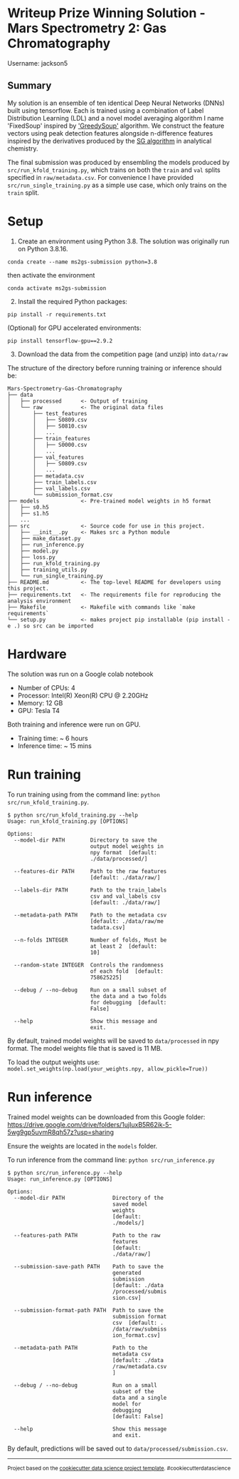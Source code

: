 # Writeup Prize Winning Solution - Mars Spectrometry 2: Gas Chromatography

Username: jackson5

## Summary

My solution is an ensemble of ten identical Deep Neural Networks (DNNs) built using tensorflow. 
Each is trained using a combination of Label Distribution Learning (LDL) 
and a novel model averaging algorithm I name 'FixedSoup' inspired by ['GreedySoup'](https://arxiv.org/pdf/2203.05482.pdf) algorithm.
We construct the feature vectors using peak detection features alongside n-difference
features inspired by the derivatives produced by the [SG algorithm](https://pubs.acs.org/doi/10.1021/ac60214a047) in analytical chemistry. 

The final submission was produced by ensembling the models produced by `src/run_kfold_training.py`, which trains on both the `train` and `val` splits specified in `raw/metadata.csv`.
For convenience I have provided `src/run_single_training.py` as a simple use case, which only trains on the `train` split.

# Setup

1. Create an environment using Python 3.8. The solution was originally run on Python 3.8.16. 
```
conda create --name ms2gs-submission python=3.8
```

then activate the environment
```
conda activate ms2gs-submission
```

2. Install the required Python packages:
```
pip install -r requirements.txt
```

(Optional) for GPU accelerated environments:

```
pip install tensorflow-gpu==2.9.2
```

3. Download the data from the competition page (and unzip) into `data/raw`

The structure of the directory before running training or inference should be:
```
Mars-Spectrometry-Gas-Chromatography
├── data
│   ├── processed      <- Output of training
│   └── raw            <- The original data files
│       ├── test_features
│       │   ├── S0809.csv
│       │   ├── S0810.csv
│       │   ...
│       ├── train_features
│       │   ├── S0000.csv
│       │   ...
│       ├── val_features
│       │   ├── S0809.csv
│       │   ...
│       ├── metadata.csv
│       ├── train_labels.csv
│       ├── val_labels.csv
│       └── submission_format.csv
├── models             <- Pre-trained model weights in h5 format
│   ├── s0.h5
│   ├── s1.h5
│   ...
├── src                <- Source code for use in this project.
│   ├── __init__.py    <- Makes src a Python module
│   ├── make_dataset.py
│   ├── run_inference.py
│   ├── model.py
│   ├── loss.py
│   ├── run_kfold_training.py
│   ├── training_utils.py
│   └── run_single_training.py
├── README.md          <- The top-level README for developers using this project.
├── requirements.txt   <- The requirements file for reproducing the analysis environment
├── Makefile           <- Makefile with commands like `make requirements`
└── setup.py           <- makes project pip installable (pip install -e .) so src can be imported
```

# Hardware

The solution was run on a Google colab notebook
- Number of CPUs: 4
- Processor: Intel(R) Xeon(R) CPU @ 2.20GHz
- Memory: 12 GB 
- GPU: Tesla T4

Both training and inference were run on GPU.
- Training time: ~ 6 hours
- Inference time: ~ 15 mins

# Run training

To run training using from the command line: `python src/run_kfold_training.py`. 

```
$ python src/run_kfold_training.py --help
Usage: run_kfold_training.py [OPTIONS]

Options:
  --model-dir PATH        Directory to save the
                          output model weights in
                          npy format  [default:
                          ./data/processed/]

  --features-dir PATH     Path to the raw features
                          [default: ./data/raw/]

  --labels-dir PATH       Path to the train_labels
                          csv and val_labels csv
                          [default: ./data/raw/]

  --metadata-path PATH    Path to the metadata csv
                          [default: ./data/raw/me
                          tadata.csv]

  --n-folds INTEGER       Number of folds, Must be
                          at least 2  [default:
                          10]

  --random-state INTEGER  Controls the randomness
                          of each fold  [default:
                          758625225]

  --debug / --no-debug    Run on a small subset of
                          the data and a two folds
                          for debugging  [default:
                          False]

  --help                  Show this message and
                          exit.
```

By default, trained model weights will be saved to `data/processed` in npy format. The model weights file that is saved is 11 MB.

To load the output weights use: `model.set_weights(np.load(your_weights.npy, allow_pickle=True))`

# Run inference

Trained model weights can be downloaded from this Google folder: https://drive.google.com/drive/folders/1ujIuxB5R62ik-5-5wg9gp5uvmR8qh57z?usp=sharing

Ensure the weights are located in the `models` folder.


To run inference from the command line: `python src/run_inference.py`

```
$ python src/run_inference.py --help
Usage: run_inference.py [OPTIONS]

Options:
  --model-dir PATH               Directory of the
                                 saved model
                                 weights
                                 [default:
                                 ./models/]

  --features-path PATH           Path to the raw
                                 features
                                 [default:
                                 ./data/raw/]

  --submission-save-path PATH    Path to save the
                                 generated
                                 submission
                                 [default: ./data
                                 /processed/submis
                                 sion.csv]

  --submission-format-path PATH  Path to save the
                                 submission format
                                 csv  [default: .
                                 /data/raw/submiss
                                 ion_format.csv]

  --metadata-path PATH           Path to the
                                 metadata csv
                                 [default: ./data
                                 /raw/metadata.csv
                                 ]

  --debug / --no-debug           Run on a small
                                 subset of the
                                 data and a single
                                 model for
                                 debugging
                                 [default: False]

  --help                         Show this message
                                 and exit.
```

By default, predictions will be saved out to `data/processed/submission.csv`.

--------

<p><small>Project based on the <a target="_blank" href="https://drivendata.github.io/cookiecutter-data-science/">cookiecutter data science project template</a>. #cookiecutterdatascience</small></p>
